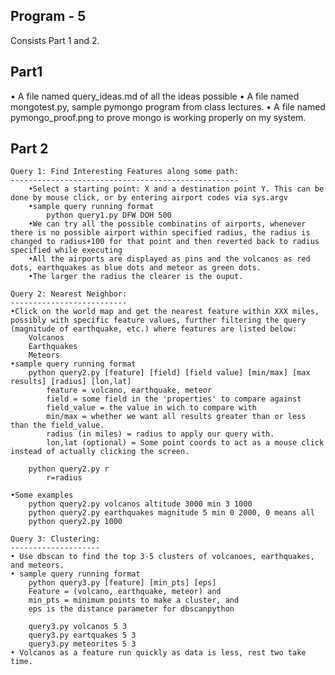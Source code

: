 Program - 5
-------------


Consists Part 1 and 2.

Part1
-----

• A file named query_ideas.md of all the ideas possible
• A file named mongotest.py, sample pymongo program from class lectures.
• A file named pymongo_proof.png to prove mongo is working properly on my system.


Part 2
------
	Query 1: Find Interesting Features along some path:
	---------------------------------------------------
		•Select a starting point: X and a destination point Y. This can be done by mouse click, or by entering airport codes via sys.argv
		•sample query running format
			python query1.py DFW DOH 500
		•We can try all the possible combinatins of airports, whenever there is no possible airport within specified radius, the radius is changed to radius+100 for that point and then reverted back to radius specified while executing
		•All the airports are displayed as pins and the volcanos as red dots, earthquakes as blue dots and meteor as green dots.
		•The larger the radius the clearer is the ouput.
	
	Query 2: Nearest Neighbor:
	--------------------------
	•Click on the world map and get the nearest feature within XXX miles, possibly with specific feature values, further filtering the query (magnitude of earthquake, etc.) where features are listed below:
		Volcanos
		Earthquakes
		Meteors
	•sample query running format
		python query2.py [feature] [field] [field value] [min/max] [max results] [radius] [lon,lat]
			feature = volcano, earthquake, meteor
			field = some field in the 'properties' to compare against
			field_value = the value in wich to compare with
			min/max = whether we want all results greater than or less than the field_value.
			radius (in miles) = radius to apply our query with.
			lon,lat (optional) = Some point coords to act as a mouse click instead of actually clicking the screen.
			
		python query2.py r
			r=radius

	•Some examples
		python query2.py volcanos altitude 3000 min 3 1000
		python query2.py earthquakes magnitude 5 min 0 2000, 0 means all
		python query2.py 1000
	
	Query 3: Clustering:
	--------------------
	• Use dbscan to find the top 3-5 clusters of volcanoes, earthquakes, and meteors.
	• sample query running format
		python query3.py [feature] [min_pts] [eps]
		Feature = (volcano, earthquake, meteor) and
		min_pts = minimum points to make a cluster, and
		eps is the distance parameter for dbscanpython 
	
		query3.py volcanos 5 3
		query3.py eartquakes 5 3
		query3.py meteorites 5 3
	• Volcanos as a feature run quickly as data is less, rest two take time.
	
	

